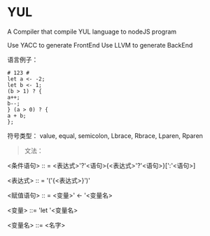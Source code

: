 # YUL
A Compiler that compile YUL language to nodeJS program

Use YACC to generate FrontEnd
Use LLVM to generate BackEnd

语言例子：
```
# 123 #
let a <- -2;
let b <- 1;
(b > 1) ? {
a++;
b--;
} (a > 0) ? {
a + b;
};
```

符号类型： value, equal, semicolon, Lbrace, Rbrace, Lparen, Rparen

> 文法：

<条件语句> :: = <表达式>'?'<语句>{<表达式>'?'<语句>}[':'<语句>]

<表达式> :: = '('{<表达式>}')'

<赋值语句> :: = <变量>' <- '<变量名>

<变量> ::= 'let '<变量名>

<变量名> ::= <名字>
